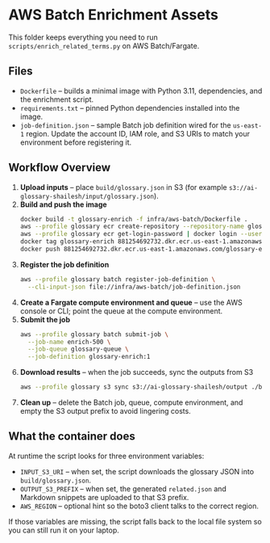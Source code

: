 # AWS Batch Enrichment Assets

This folder keeps everything you need to run `scripts/enrich_related_terms.py` on AWS Batch/Fargate.

## Files
- `Dockerfile` – builds a minimal image with Python 3.11, dependencies, and the enrichment script.
- `requirements.txt` – pinned Python dependencies installed into the image.
- `job-definition.json` – sample Batch job definition wired for the `us-east-1` region. Update the account ID, IAM role, and S3 URIs to match your environment before registering it.

## Workflow Overview
1. **Upload inputs** – place `build/glossary.json` in S3 (for example `s3://ai-glossary-shailesh/input/glossary.json`).
2. **Build and push the image**
   ```bash
   docker build -t glossary-enrich -f infra/aws-batch/Dockerfile .
   aws --profile glossary ecr create-repository --repository-name glossary-enrich
   aws --profile glossary ecr get-login-password | docker login --username AWS --password-stdin 881254692732.dkr.ecr.us-east-1.amazonaws.com
   docker tag glossary-enrich 881254692732.dkr.ecr.us-east-1.amazonaws.com/glossary-enrich:latest
   docker push 881254692732.dkr.ecr.us-east-1.amazonaws.com/glossary-enrich:latest
   ```
3. **Register the job definition**
   ```bash
   aws --profile glossary batch register-job-definition \
     --cli-input-json file://infra/aws-batch/job-definition.json
   ```
4. **Create a Fargate compute environment and queue** – use the AWS console or CLI; point the queue at the compute environment.
5. **Submit the job**
   ```bash
   aws --profile glossary batch submit-job \
     --job-name enrich-500 \
     --job-queue glossary-queue \
     --job-definition glossary-enrich:1
   ```
6. **Download results** – when the job succeeds, sync the outputs from S3
   ```bash
   aws --profile glossary s3 sync s3://ai-glossary-shailesh/output ./build/related
   ```
7. **Clean up** – delete the Batch job, queue, compute environment, and empty the S3 output prefix to avoid lingering costs.

## What the container does
At runtime the script looks for three environment variables:
- `INPUT_S3_URI` – when set, the script downloads the glossary JSON into `build/glossary.json`.
- `OUTPUT_S3_PREFIX` – when set, the generated `related.json` and Markdown snippets are uploaded to that S3 prefix.
- `AWS_REGION` – optional hint so the boto3 client talks to the correct region.

If those variables are missing, the script falls back to the local file system so you can still run it on your laptop.
